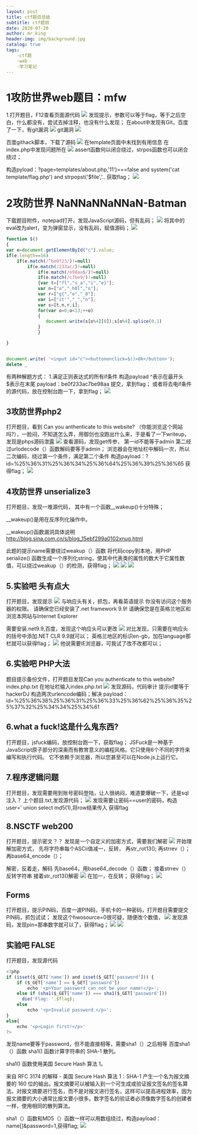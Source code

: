 ```yaml
---
layout: post
title: ctf题目总结
subtitle: ctf题目
date: 2020-07-20
author: mr_king
header-img: img/background.jpg
catalog: true
tags: 
    -ctf题
    -web
    -学习笔记
---
```


# 1攻防世界web题目：mfw
1.打开题目，F12查看页面源代码
![](https://raw.githubusercontent.com/MrKing00/imagine/master/img20190724202106.png)
发现提示，参数可以等于flag，等于之后空白，什么都没有，尝试去掉注释，也没有什么发现；
在about中发现有Git，百度了一下，有git漏洞
![](https://raw.githubusercontent.com/MrKing00/imagine/master/img20190724202320.png)
git漏洞
![](https://raw.githubusercontent.com/MrKing00/imagine/master/img20190724202434.png)

百度githack脚本，下载了源码
![](https://raw.githubusercontent.com/MrKing00/imagine/master/img20190724202554.png)
在template页面中未找到有用信息
在index.php中发现问题所在
![](https://raw.githubusercontent.com/MrKing00/imagine/master/img20190724202850.png)
assert函数何以闭合绕过，strpos函数也可以闭合绕过；


构造pyload：?page=templates/about.php,'11')===false and system('cat template/flag.php') and strpopst('$file','..
获取flag；
![](https://raw.githubusercontent.com/MrKing00/imagine/master/img20190725115818.png)


# 2攻防世界 NaNNaNNaNNaN-Batman
下载题目附件，notepad打开，发现JavaScript源码，但有乱码；
![](https://raw.githubusercontent.com/MrKing00/imagine/master/img20190725143039.png)
将其中的eval改为alert，变为弹窗显示，没有乱码，赋值源码；
![](https://raw.githubusercontent.com/MrKing00/imagine/master/img20190725143212.png)
```javascript
function $()
{
var e=document.getElementById("c").value;
if(e.length==16)
	if(e.match(/^be0f23/)!=null)
        if(e.match(/233ac/)!=null)
			if(e.match(/e98aa$/)!=null)
            if(e.match(/c7be9/)!=null)
            {var t=["fl","s_a","i","e}"];
            var n=["a","_h0l","n"];
            var r=["g{","e","_0"];
            var i=["it'","_","n"];
            var s=[t,n,r,i];
            for(var o=0;o<13;++o)
            {
	           document.write(s[o%4][0]);s[o%4].splice(0,1)
            }
            }

}


document.write( '<input id="c"><buttononclick=$()>Ok</button>');
delete _
```
有两种解题方式：
1.满足正则表达式的所有if条件
构造payload   ^表示在最开头  $表示在末尾
payload：be0f233ac7be98aa
提交，拿到flag；
或者将去电if条件的源代码，放在控制台跑一下，拿到flag；
![](https://raw.githubusercontent.com/MrKing00/imagine/master/img20190725143946.png)

## 3攻防世界php2
打开题目，看到 Can you anthenticate to this website? （你能浏览这个网站吗?），一脸闷，不知道怎么弄，用御剑也没跑出什么来，于是看了一下writeup，发现是phps源码泄露
![](https://raw.githubusercontent.com/MrKing00/imagine/master/img20190726154547.png)
查看源码，发现get传参，
第一id不能等于admin
第二经过urlodecode（）函数解码要等于admin；
浏览器会在地址栏中解码一次，所以二次编码，绕过第一个条件，满足第二个条件
构造payload：?id=%25%36%31%25%36%34%25%36%64%25%36%39%25%36%65
获得flag；
![](https://raw.githubusercontent.com/MrKing00/imagine/master/img20190726154943.png)

## 4攻防世界 unserialize3

打开题目，发现一堆源代码，
其中有一个函数__wakeup()十分特殊；

__wakeup()是用在反序列化操作中。

__wakeup()函数漏洞具体说明
http://blog.sina.com.cn/s/blog_15ebf299a0102xnug.html

此题的提示name需要绕过weakup（）函数
将代码copy到本地，用PHP serialize() 函数生成一个序列化string，使其中代表类的属性的数大于它属性数值，可以绕过weakup（）的检测，获得flag；
![](https://raw.githubusercontent.com/MrKing00/imagine/master/img20190726191753.png)
![](https://raw.githubusercontent.com/MrKing00/imagine/master/img20190726191800.png)
![](https://raw.githubusercontent.com/MrKing00/imagine/master/img20190726191814.png)




## 5.实验吧 头有点大
打开题目，发现提示
![](https://raw.githubusercontent.com/MrKing00/imagine/master/img20190727164158.png)
与响应头有关，抓包，再看英语提示
你没有访问这个服务器的权限。
请确保您已经安装了.net framework 9.9!
请确保您是在英格兰地区和浏览本网站与Internet Explorer

需要安装.net9.9,百度，发现这个响应头可以更改
![](https://raw.githubusercontent.com/MrKing00/imagine/master/img20190727164612.png)
对比发现，只需要在响应头的括号中添加.NET CLR 9.9就可以；
英格兰地区的标识en-gb，加在language那栏就可以获得flag；
![](https://raw.githubusercontent.com/MrKing00/imagine/master/img20190727165027.png)
他说需要IE浏览器，可我试了改不改都可以；



## 6.实验吧 PHP大法
题目提示备份文件，打开题目发现Can you authenticate to this website? index.php.txt
在地址栏输入index.php.txt
![](https://raw.githubusercontent.com/MrKing00/imagine/master/img20190727170727.png)
发现源码，代码审计
提示id要等于hackerDJ
构造两次urlencode编码；解决
payload：id=%25%36%38%25%36%31%25%36%33%25%36%62%25%36%35%25%37%32%25%34%34%25%34%61



## 6.what a fuck!这是什么鬼东西?
打开题目，jsfuck编码，放控制台跑一下，获取flag；
JSFuck是一种基于JavaScript原子部分的深奥而有教育意义的编程风格。它只使用6个不同的字符来编写和执行代码。
它不依赖于浏览器，所以您甚至可以在Node.js上运行它。



## 7.程序逻辑问题

打开题目，发现需要用到账号密码登陆，让人很纳闷，难道要爆破一下，还是sql注入？
上个题目.txt,发现源代码；
![](https://raw.githubusercontent.com/MrKing00/imagine/master/img20190727195929.png)
发现需要让密码==user的密码，构造 user=' union select md5(1),将row结果传入
获得flag




## 8.NSCTF web200
打开题目，提示密文？？
发现是一个自定义的加密方式，需要我们解密
![](https://raw.githubusercontent.com/MrKing00/imagine/master/img20190727204603.png)
开始理解加密方式，
先将字符串每个ASCii值减一，反转，
再str_rot13();
再strrev（）；
再base64_encode（）；

解密，反着走，解码
先base64，用base64_decode（）函数；
接着strrev（）反转字符串
接着str_rot13()解密
![](https://raw.githubusercontent.com/MrKing00/imagine/master/img20190727205045.png)
在加一，在反转；
获得flag；
![](https://raw.githubusercontent.com/MrKing00/imagine/master/img20190727204202.png)




## Forms
打开题目，提示PIN码，百度一波PIN码，手机卡的一种密码，打开题目需要提交PIN码，抓包试试；
发现这个hwosource=0很可疑，随便改个数值，
![](https://raw.githubusercontent.com/MrKing00/imagine/master/img20190727212633.png)
发现源码，发现pin=那串数字就可以了，获得flag；
![](https://raw.githubusercontent.com/MrKing00/imagine/master/img20190727212633.png)
![](https://raw.githubusercontent.com/MrKing00/imagine/master/img20190727212209.png)





## 实验吧 FALSE
打开题目，发现源代码
```javascript
<?php
if (isset($_GET['name']) and isset($_GET['password'])) {
    if ($_GET['name'] == $_GET['password'])
        echo '<p>Your password can not be your name!</p>';
    else if (sha1($_GET['name']) === sha1($_GET['password']))
      die('Flag: '.$flag);
    else
        echo '<p>Invalid password.</p>';
}
else{
	echo '<p>Login first!</p>'
?>

```


发现name要等于password，但不能直接相等，需要sha1（）之后相等
百度sha1（）函数
sha1() 函数计算字符串的 SHA-1 散列。

sha1() 函数使用美国 Secure Hash 算法 1。

来自 RFC 3174 的解释 - 美国 Secure Hash 算法 1：SHA-1 产生一个名为报文摘要的 160 位的输出。报文摘要可以被输入到一个可生成或验证报文签名的签名算法。对报文摘要进行签名，而不是对报文进行签名，这样可以提高进程效率，因为报文摘要的大小通常比报文要小很多。数字签名的验证者必须像数字签名的创建者一样，使用相同的散列算法。

sha1（）函数和MD5（）函数一样可以用数组绕过，构造payload：name[]&password=1,获得flag;
![](https://raw.githubusercontent.com/MrKing00/imagine/master/img20190728133015.png)
